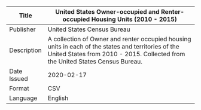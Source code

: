 Title | United States Owner-occupied and Renter-occupied Housing Units (2010 - 2015)
------|------------------
Publisher | United States Census Bureau
Description | A collection of Owner and renter occupied housing units in each of the states and territories of the United States from 2010 - 2015. Collected from the United States Census Bureau.
Date Issued | 2020-02-17
Format | CSV
Language | English
